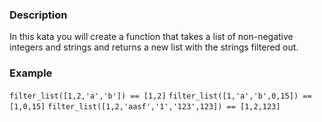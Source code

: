 ### Description
In this kata you will create a function that takes a list of non-negative integers and strings and returns a new list with the strings filtered out.

### Example


`filter_list([1,2,'a','b']) == [1,2]`
`filter_list([1,'a','b',0,15]) == [1,0,15]`
`filter_list([1,2,'aasf','1','123',123]) == [1,2,123]`
